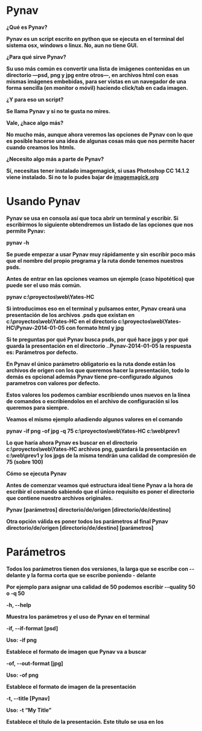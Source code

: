 Pynav
==============



<b>¿Qué es Pynav?

Pynav es un script escrito en python que se ejecuta en el terminal del sistema osx, windows o linux. No, aun no tiene GUI.

<b>¿Para qué sirve Pynav?

Su uso más común es convertir una lista de imágenes contenidas en un directorio —psd, png y jpg entre otros—, en archivos html con esas mismas imágenes embebidas, para ser vistas en un navegador de una forma sencilla (en monitor o móvil) haciendo click/tab en cada imagen.

<b>¿Y para eso un script?

Se llama Pynav y si no te gusta no mires.

<b>Vale, ¿hace algo más?

No mucho más, aunque ahora veremos las opciones de Pynav con lo que es posible hacerse una idea de algunas cosas más que nos permite hacer cuando creamos los htmls.

<b>¿Necesito algo más a parte de Pynav?

Sí, necesitas tener instalado imagemagick, si usas Photoshop CC 14.1.2 viene instalado. Si no te lo pudes bajar de <a href="http://www.imagemagick.org">imagemagick.org</a>


<b>Usando Pynav
==============

Pynav se usa en consola así que toca abrir un terminal y escribir. Si escribirmos lo siguiente obtendremos un listado de las opciones que nos permite Pynav:

<b>pynav -h

Se puede empezar a usar Pynav muy rápidamente y sin escribir poco más que el nombre del propio programa y la ruta donde tenemos nuestros psds.

Antes de entrar en las opciones veamos un ejemplo (caso hipotético) que puede ser el uso más común.

<b>pynav c:\proyectos\web\Yates-HC

Si introducimos eso en el terminal y pulsamos enter, Pynav creará una presentación de los archivos .psds que existan en c:\proyectos\web\Yates-HC en el directorio c:\proyectos\web\Yates-HC\Pynav-2014-01-05 con formato html y jpg

Si te preguntas por qué Pynav busca psds, por qué hace jpgs y por qué guarda la presentación en el directorio ..Pynav-2014-01-05 la respuesta es: Parámetros por defecto.

En Pynav el único parámetro obligatorio es la ruta donde están los archivos de origen con los que queremos hacer la presentación, todo lo demás es opcional además Pynav tiene pre-configurado algunos parametros con valores por defecto. 

Estos valores los podemos cambiar escribiendo unos nuevos en la línea de comandos o escribiendolos en el archivo de configuración si los queremos para siempre.

Veamos el mismo ejemplo añadiendo algunos valores en el comando

<b>pynav -if png -of jpg -q 75 c:\proyectos\web\Yates-HC c:\web\prev1

Lo que haría ahora Pynav es buscar en el directorio c:\proyectos\web\Yates-HC archivos png, guardará la presentación en c:\web\prev1 y los jpgs de la misma tendrán una calidad de compresión de 75 (sobre 100)


Cómo se ejecuta Pynav

Antes de comenzar veamos qué estructura ideal tiene Pynav a la hora de escribir el comando sabiendo que el único requisito es poner el directorio que contiene nuestro archivos originales.

<b>Pynav [parámetros] directorio/de/origen [directorio/de/destino]

Otra opción válida es poner todos los parámetros al final
Pynav directorio/de/origen [directorio/de/destino] [parámetros]


Parámetros
==============

Todos los parámetros tienen dos versiones, la larga que se escribe con -- delante y la forma corta que se escribe poniendo - delante


Por ejemplo para asignar una calidad de 50 podemos escribir --quality 50 o -q 50


<b>-h, --help

Muestra los parámetros y el uso de Pynav en el terminal


<b>-if, --if-format [psd]

Uso: -if png

Establece el formato de imagen que Pynav va a buscar


<b>-of, --out-format [jpg]

Uso: -of png

Establece el formato de imagen de la presentación


<b>-t, --title [Pynav]

Uso: -t “My Title”

Establece el título de la presentación. Este título se usa en los <title> de los htmls y en la página de índice


<b>-fn, --file-name

Uso: -fn “My_Custom_Name”

Establece un nombre común para los archivos de la presentación. Si por ejemplo especificamos --file-name “web-pre” los archivos se llamarán “web-pre_001”, “web-pre_002”, “web-pre_003”, etc...


<b>-q, --quality [100]

Uso: -q 75

Establece la calidad de compresión de los jpgs en un intervalo de [0-100] 0 Es el peor 100 es el mejor


<b>-ow, --overwrite

Sobreescribe los archivos de la presentación si encuentra alguno con el mismo nombre


<b>-v, --verbose

Obtenemos más información del proceso en el terminal


<b>-fp, --full-path

Muestra las rutas completas en el terminal en el proceso


<b>-l, --log-file

Crea un archivo pynav.log de texto donde podremos ver los detalles de la conversión


<b>-index, --index-of-page

Crea un archivo index.html con enlaces a todas las páginas de la presentación a modo de índice


<b>-image, --only-image

Crea solo imágenes en la presentación, presncindiendo de los html.


<b>-m, --mobile

Crea archivos htmls con otro contenido para que se visualice la presentación correctamente en los dispositivos móviles


<b>-slc, --slice  |  default: 4096

Uso: -slc 5000

Establece el alto en pixels que Pynav usará para cortar en trozos las imágenes cuando hagamos presentaciones para los móviles. Esto es útil debido a las limitaciones de algunos navegadores móviles al mostrar imágenes muy garndes


<b>-style, --css-style

Uso: -style “body { background: #F2F2F2; } ul{ margin: 0; } ”
Añade a los archivos html el css que pongamos, podemos usar múltiples css.


<b>-z, --zip

Crea un archivo .zip con la presentación en el directorio de la misma


<b>-f, --flush

Borra todo el contenido de la carpeta de desitono antes de hacer la conversión (para una presentación limpia)

